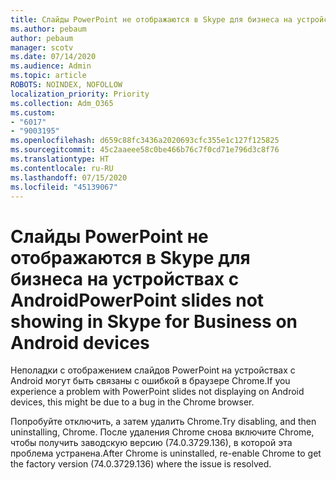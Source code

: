 ```yaml
---
title: Слайды PowerPoint не отображаются в Skype для бизнеса на устройствах с Android
ms.author: pebaum
author: pebaum
manager: scotv
ms.date: 07/14/2020
ms.audience: Admin
ms.topic: article
ROBOTS: NOINDEX, NOFOLLOW
localization_priority: Priority
ms.collection: Adm_O365
ms.custom:
- "6017"
- "9003195"
ms.openlocfilehash: d659c88fc3436a2020693cfc355e1c127f125825
ms.sourcegitcommit: 45c2aaeee58c0be466b76c7f0cd71e796d3c8f76
ms.translationtype: HT
ms.contentlocale: ru-RU
ms.lasthandoff: 07/15/2020
ms.locfileid: "45139067"
---
```

# <a name="powerpoint-slides-not-showing-in-skype-for-business-on-android-devices"></a><span data-ttu-id="65eef-102">Слайды PowerPoint не отображаются в Skype для бизнеса на устройствах с Android</span><span class="sxs-lookup"><span data-stu-id="65eef-102">PowerPoint slides not showing in Skype for Business on Android devices</span></span>

<span data-ttu-id="65eef-103">Неполадки с отображением слайдов PowerPoint на устройствах с Android могут быть связаны с ошибкой в браузере Chrome.</span><span class="sxs-lookup"><span data-stu-id="65eef-103">If you experience a problem with PowerPoint slides not displaying on Android devices, this might be due to a bug in the Chrome browser.</span></span>

<span data-ttu-id="65eef-104">Попробуйте отключить, а затем удалить Chrome.</span><span class="sxs-lookup"><span data-stu-id="65eef-104">Try disabling, and then uninstalling, Chrome.</span></span> <span data-ttu-id="65eef-105">После удаления Chrome снова включите Chrome, чтобы получить заводскую версию (74.0.3729.136), в которой эта проблема устранена.</span><span class="sxs-lookup"><span data-stu-id="65eef-105">After Chrome is uninstalled, re-enable Chrome to get the factory version (74.0.3729.136) where the issue is resolved.</span></span>